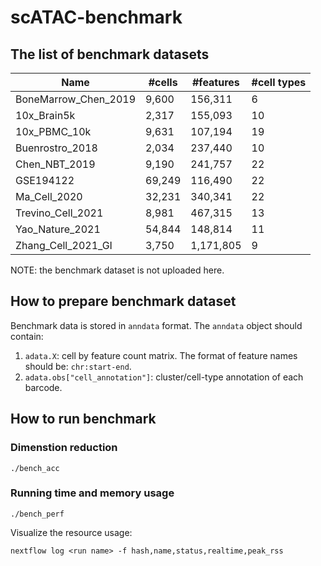 scATAC-benchmark
================

The list of benchmark datasets
------------------------------

| Name                 | #cells | #features | #cell types |
| -------------------- | ------ | --------- | ----------- |
| BoneMarrow_Chen_2019 | 9,600  | 156,311   | 6           |
| 10x_Brain5k          | 2,317  | 155,093   | 10          |
| 10x_PBMC_10k         | 9,631  | 107,194   | 19          |
| Buenrostro_2018      | 2,034  | 237,440   | 10          |
| Chen_NBT_2019        | 9,190  | 241,757   | 22          |
| GSE194122            | 69,249 | 116,490   | 22          |
| Ma_Cell_2020         | 32,231 | 340,341   | 22          |
| Trevino_Cell_2021    | 8,981  | 467,315   | 13          |
| Yao_Nature_2021      | 54,844 | 148,814   | 11          |
| Zhang_Cell_2021_GI   | 3,750  | 1,171,805 | 9           |

NOTE: the benchmark dataset is not uploaded here.

How to prepare benchmark dataset
--------------------------------

Benchmark data is stored in `anndata` format. The `anndata` object should contain:

1. `adata.X`: cell by feature count matrix. The format of feature names should be: `chr:start-end`.
2. `adata.obs["cell_annotation"]`: cluster/cell-type annotation of each barcode.

How to run benchmark
--------------------

### Dimenstion reduction

```
./bench_acc
```

### Running time and memory usage

```
./bench_perf
```

Visualize the resource usage:

```
nextflow log <run name> -f hash,name,status,realtime,peak_rss
```
